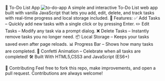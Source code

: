 📝 To-Do List App
![to-do-app](https://github.com/user-attachments/assets/fb2e2829-b7a0-422f-a00a-2acf41c0c288)
A simple and interactive To-Do List web app built with vanilla JavaScript that lets you add, edit, delete, and track tasks with real-time progress and local storage included.
🚀 Features:
    ✅ Add Tasks – Quickly add new tasks with a single click or by pressing Enter.
    ✏️ Edit Tasks – Modify any task via a prompt dialog.
    ❌ Delete Tasks – Instantly remove tasks you no longer need.
    📦 Local Storage – Keeps your tasks saved even after page reloads.
    📊 Progress Bar – Shows how many tasks are completed.
    🎉 Confetti Animation – Celebrate when all tasks are completed!
🛠️ Built With HTML5,CSS3 and JavaScript (ES6+)

🙌 Contributing
Feel free to fork this repo, make improvements, and open a pull request. Contributions are always welcome!
